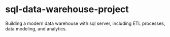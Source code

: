 # sql-data-warehouse-project
Building a modern data warehouse with sql server, including ETL processes, data modeling, and analytics.
